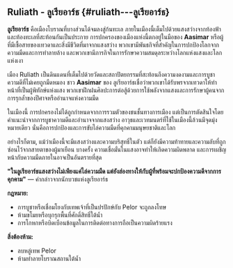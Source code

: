 ## **Ruliath \- ลูเรียอาร์ธ** {#ruliath---ลูเรียอาร์ธ}

**ลูเรียอาร์ธ** คือเมืองโบราณที่บางส่วนได้จมลงสู่ก้นทะเล ภายในเมืองนี้เต็มไปด้วยแสงสว่างจากท้องฟ้าและท้องทะเลที่สะท้อนกันเป็นประกาย การปกครองของเมืองแห่งนี้ตกอยู่ในมือของ **Aasimar** หรือผู้ที่มีเชื้อสายของเทวดาและสิ่งมีชีวิตที่มาจากแสงสว่าง พวกเขามีพันธกิจที่สำคัญในการปกป้องโลกจากความมืดและการทำลายล้าง และพวกเขามีภารกิจในการรักษาความสมดุลระหว่างโลกแห่งแสงและโลกแห่งเงา

เมือง Ruliath เป็นดินแดนที่เต็มไปด้วยวัดและสถาปัตยกรรมที่สะท้อนถึงความงดงามและการบูชาความดีที่ไม่เคยถูกมืดหมอง ชาว **Aasimar** ของ ลูเรียอาร์ธเชื่อว่าพวกเขาได้รับพรจากเทวดาให้ทำหน้าที่เป็นผู้พิทักษ์แห่งแสง พวกเขาฝึกฝนศิลปะการต่อสู้ด้วยการใช้พลังจากแสงและการรักษาผู้คนจากการรุกล้ำของปีศาจหรืออำนาจแห่งความมืด

ในเมืองนี้ การปกครองไม่ได้ถูกกำหนดจากการรวมตัวของชนชั้นทางการเมือง แต่เป็นการตัดสินใจโดยคำแนะนำจากการบูชาความดีและอำนาจจากแสงสว่าง อาวุธและเวทมนตร์ที่ใช้ในเมืองนี้ล้วนมีจุดมุ่งหมายเดียว นั่นคือการปกป้องและการขับไล่ความมืดที่คุกคามมนุษยชาติและโลก

อย่างไรก็ตาม, แม้ว่าเมืองนี้จะมีแสงสว่างและความบริสุทธิ์ในตัว แต่ก็ยังมีความท้าทายและความลับที่ถูกซ่อนไว้จากสายตาของผู้มาเยือน บางครั้ง ความเชื่อมั่นในแสงอาจทำให้เกิดความผิดพลาด และการเผชิญหน้ากับความมืดภายในอาจเป็นอันตรายที่สุด

**"ในลูเรียอาร์ธแสงสว่างไม่เพียงแค่ไล่ความมืด แต่ยังส่องทางให้กับผู้ที่พร้อมจะปกป้องความดีจากการคุกคาม"** — คำกล่าวจากนักบวชแห่งลูเรียอาร์ธ

**กฎหมาย:**

* การบูชาหรือเชื่อมโยงกับเทพเจ้าที่เป็นปรปักษ์กับ Pelor จะถูกลงโทษ  
* ห้ามขโมยหรือบุกรุกพื้นที่ศักดิ์สิทธิ์ใต้น้ำ  
* การโกหกหรือบิดเบือนข้อมูลในการติดต่อทางการถือเป็นความผิดร้ายแรง

**สิ่งต้องห้าม:**

* ลบหลู่เทพ Pelor  
* ห้ามทำลายโบราณสถานใต้น้ำ